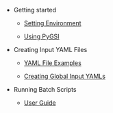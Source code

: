- Getting started

  - [Setting Environment](getting_started.md)
  
  - [Using PyGSI](using_pygsi.md)

- Creating Input YAML Files

  - [YAML File Examples](yaml_file_examples.md)

  - [Creating Global Input YAMLs](creating_global_yamls.md)

- Running Batch Scripts

  - [User Guide](running_batch_scripts.md)

